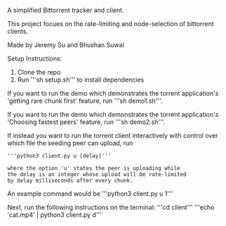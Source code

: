 A simplified Bittorrent tracker and client.

This project focues on the rate-limiting and node-selection
of bittorrent clients.

Made by Jeremy Su and Bhushan Suwal

Setup Instructions:
1. Clone the repo
2. Run '''sh setup.sh''' to install dependencies

If you want to run the demo which demonstrates the torrent
application's 'getting rare chunk first' feature, run '''sh demo1.sh'''.

If you want to run the demo which demonstrates the torrent
application's 'Choosing fastest peers'  feature, run '''sh demo2.sh'''.

If instead you want to run the torrent client interactively with control over
which file the seeding peer can upload, run

	'''python3 client.py u [delay]'''

	where the option 'u' states the peer is uploading while 
	the delay is an integer whose upload will be rate-limited 
	by delay milliseconds after every chunk.

An example command would be 
	'''python3 client.py u 1'''

Next, run the following instructions on the terminal:
	'''cd client'''
	'''echo 'cat.mp4' | python3 client.py d'''